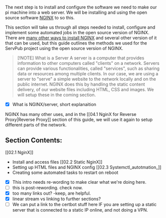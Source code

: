 
The next step is to install and configure the software we need to make our pi machine into a web server. We will be installing and using the open source software [NGINX](https://www.nginx.com/) to so this.

This section will take us through all steps needed to install, configure and implement some automated jobs in the open source version of NGINX. There are  [many other ways to install NGINX](https://docs.nginx.com/nginx/admin-guide/installing-nginx/installing-nginx-open-source/) and several other version of it that can be used, but this guide outlines the methods we used for the ServPub project using the open source version of NGINX.

> [!NOTE] What is a Server
> A server is a computer that provides information to other computers called "clients" on a network. Servers can provide various functionalities, called "services", such as sharing data or resources among multiple clients. 
> In our case, we are using a server to "serve" a simple website to the network locally and on the public internet. NGINX does this by handling the static content delivery, of our website files including HTML, CSS and images. We will setup these in the coming section.

- [x] What is NGINX/server, short explanaition

NGINX has many other uses, and in the [[04.1 NginX for Reverse Proxy|Reverse Proxy]] section of this guide, we will use it again to setup different parts of the network.
## Section Contents:
[[02.1 NginX]]
- Install and access files
[[02.2 Static NginX]]
- Setting up HTML files and NGINX config
[[02.3 Systemctl_autotmation_]]
- Creating some automated tasks to restart on reboot

- [x] This intro needs re-wording to make clear what we're doing here.
- [ ] this is post-rewording. check now.
- [x] too many links out? -keep, are helpful.
- [x] linear stream vs linking to further sections?
- [ ] We can put a link to the certbot stuff here IF you are setting up a static server that is connected to a static IP online, and not doing a VPN. 